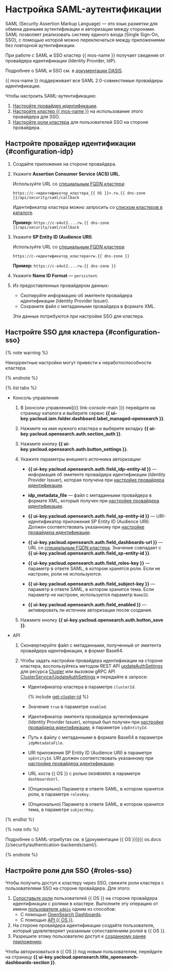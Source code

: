 # Настройка SAML-аутентификации

SAML (Security Assertion Markup Language) — это язык разметки для обмена данными аутентификации и авторизации между сторонами. SAML позволяет реализовать систему единого входа (Single Sign-On, SSO), с помощью которой можно переключаться между приложениями без повторной аутентификации.

При работе с SAML и SSO кластер {{ mos-name }} получает сведения от провайдера идентификации (Identity Provider, IdP).

Подробнее о SAML и SSO см. в [документации OASIS](https://wiki.oasis-open.org/security/saml/).

{{ mos-name }} поддерживает все SAML 2.0-совместимые провайдеры идентификации.

Чтобы настроить SAML-аутентификацию:
1. [Настройте провайдер идентификации](#configuration-idp).
1. [Настройте кластер {{ mos-name }}](#configuration-sso) на использование этого провайдера для SSO.
1. [Настройте роли кластера](#roles-sso) для пользователей SSO на стороне провайдера.

## Настройте провайдер идентификации {#configuration-idp}

1. Создайте приложение на стороне провайдера.
1. Укажите **Assertion Consumer Service (ACS) URL**.

    Используйте URL со [специальным FQDN кластера](connect.md#special-fqdns):

    ```
    https://c-<идентификатор_кластера_{{ OS }}>.rw.{{ dns-zone }}/api/security/saml/callback
    ```

    Идентификатор кластера можно запросить со [списком кластеров в каталоге](cluster-list.md#list-clusters).

    **Пример:** `https://c-e4ut2....rw.{{ dns-zone }}/api/security/saml/callback`

1. Укажите **SP Entity ID (Audience URI)**.

    Используйте URL со [специальным FQDN кластера](connect.md#special-fqdns):

    ```
    https://c-<идентификатор_кластера>rw.{{ dns-zone }}
    ```

    **Пример:** `https://c-e4ut2....rw.{{ dns-zone }}`

1. Укажите **Name ID Format** — `persistent`.
1. Из предоставленных провайдером данных:
    * Скопируйте информацию об эмитенте провайдера идентификации (Identity Provider Issuer).
    * Сохраните файл с метаданными провайдера в формате XML.

    Эти данные потребуются при настройке SSO для кластера.

## Настройте SSO для кластера {#configuration-sso}

{% note warning %}

Некорректные настройки могут привести к неработоспособности кластера.

{% endnote %}

{% list tabs %}

- Консоль управления

    1. В [консоли управления]({{ link-console-main }}) перейдите на страницу каталога и выберите сервис **{{ ui-key.yacloud.iam.folder.dashboard.label_managed-opensearch }}**.
    1. Нажмите на имя нужного кластера и выберите вкладку **{{ ui-key.yacloud.opensearch.auth.section_auth }}**.
    1. Нажмите кнопку **{{ ui-key.yacloud.opensearch.auth.button_settings }}**.
    1. Укажите параметры внешнего источника авторизации:

        * **{{ ui-key.yacloud.opensearch.auth.field_idp-entity-id }}** — информация об эмитенте провайдера идентификации (Identity Provider Issuer), которая получена при [настройке провайдера идентификации](#configuration-idp).

        * **idp_metadata_file** — файл с метаданными провайдера в формате XML, который получен при [настройке провайдера идентификации](#configuration-idp).

        * **{{ ui-key.yacloud.opensearch.auth.field_sp-entity-id }}** — URI-идентификатор приложения SP Entity ID (Audience URI). Должен соответствовать указанному при [настройке провайдера идентификации](#configuration-idp).

        * **{{ ui-key.yacloud.opensearch.auth.field_dashboards-url }}** — URL со [специальным FQDN кластера](./connect.md#special-fqdns). Значение совпадает с **{{ ui-key.yacloud.opensearch.auth.field_sp-entity-id }}**.

        * **{{ ui-key.yacloud.opensearch.auth.field_roles-key }}** — параметр в ответе SAML, в котором хранятся роли. Если не настроен, роли не используются.

        * **{{ ui-key.yacloud.opensearch.auth.field_subject-key }}** — параметр в ответе SAML, в котором хранится тема. Если параметр не настроен, используется параметр `NameID`.

        * **{{ ui-key.yacloud.opensearch.auth.field_enabled }}** — активировать ли источник авторизации после создания.

    1. Нажмите кнопку **{{ ui-key.yacloud.opensearch.auth.button_save }}**.

- API

    1. Сконвертируйте файл с метаданными, полученный от эмитента провайдера идентификации, в формат Base64.
    1. Чтобы задать настройки провайдера идентификации на стороне кластера, воспользуйтесь методом REST API [updateAuthSettings](../api-ref/Cluster/updateAuthSettings.md) для ресурса [Cluster](../api-ref/Cluster/index.md) или вызовом gRPC API [ClusterService/UpdateAuthSettings](../api-ref/grpc/cluster_service.md#UpdateAuthSettings) и передайте в запросе:

        * Идентификатор кластера в параметре `clusterId`.

          {% include [get-cluster-id](../../_includes/managed-opensearch/get-cluster-id.md) %}

        * Значение `true` в параметре `enabled`.
        * Идентификатор эмитента провайдера аутентификации (Identity Provider Issuer), который был получен при [настройке провайдера идентификации](#configuration-idp), в параметре `idpEntityId`.
        * Путь к файлу с метаданными в формате Base64 в параметре `idpMetadataFile`.
        * URI приложения SP Entity ID (Audience URI) в параметре `spEntityId`. URI должен соответствовать указанному при [настройке провайдера идентификации](#configuration-idp).
        * URL хоста {{ OS }} с ролью `DASHBOARDS` в параметре `dashboardsUrl`.
        * (Опционально) Параметр в ответе SAML, в котором хранятся роли, в параметре `rolesKey`.
        * (Опционально) Параметр в ответе SAML, в котором хранится тема, в параметре `subjectKey`.

{% endlist %}

{% note info %}

Подробнее о SAML-атрибутах см. в [документации {{ OS }}]({{ os.docs }}/security/authentication-backends/saml/).

{% endnote %}

## Настройте роли для SSO {#roles-sso}

Чтобы получить доступ к кластеру через SSO, свяжите роли кластера с пользователями SSO на стороне провайдера. Для этого:

1. [Сопоставьте роли](https://opensearch.org/docs/latest/security/access-control/users-roles/) пользователей {{ OS }} на стороне провайдера идентификации с ролями в кластере. Выполните эту операцию от имени [пользователя `admin`](../concepts/index.md) одним из способов:
    * С помощью [OpenSearch Dashboards](https://opensearch.org/docs/latest/security/access-control/users-roles/#opensearch-dashboards-2).
    * С помощью [API {{ OS }}](https://opensearch.org/docs/latest/security/access-control/api/#create-role-mapping).
1. На стороне провайдера идентификации создайте пользователя, который удовлетворяет указанным сопоставлениям ролей в {{ OS }}.
1. Разрешите этому пользователю доступ к [созданному ранее приложению](#configuration-idp).

Чтобы авторизоваться в {{ OS }} под новым пользователем, перейдите на страницу **{{ ui-key.yacloud.opensearch.title_opensearch-dashboards-section }}**.
